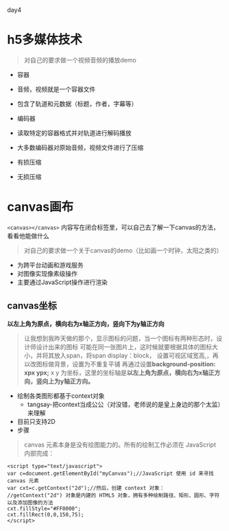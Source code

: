 day4
# h5多媒体技术
>对自己的要求做一个视频音频的播放demo
- 容器
 - 音频，视频就是一个容器文件
 - 包含了轨道和元数据（标题，作者，字幕等）

- 编码器
 - 读取特定的容器格式并对轨道进行解码播放
 - 大多数编码器对原始音频，视频文件进行了压缩
  - 有损压缩
  - 无损压缩

# canvas画布

`<canvas></canvas>`
内容写在闭合标签里，可以自己去了解一下canvas的方法，看看他能做什么

>对自己的要求做一个关于canvas的demo（比如画一个时钟，太阳之类的）

- 为跨平台动画和游戏服务
- 对图像实现像素级操作
- 主要通过JavaScript操作进行渲染

## canvas坐标
**以左上角为原点，横向右为x轴正方向，竖向下为y轴正方向**

> 让我想到我昨天做的那个，显示图标的问题，当一个图标有两种形态时，设计师设计出来的图标
可能在同一张图片上，这时候就要根据具体的图标大小，并将其放入span，将span display：block，
设置可视区域宽高,，再以改图标做背景，设置为不重复平铺
再通过设置**background-position: xpx ypx;**
x y 为坐标，这里的坐标轴是**以左上角为原点，横向右为x轴正方向，竖向上为y轴正方向。**

- 绘制各类图形都基于context对象
  - tangsay-把context当成公公（对没错，老师说的是皇上身边的那个太监）来理解
- 目前只支持2D
- 步骤
>canvas 元素本身是没有绘图能力的。所有的绘制工作必须在 JavaScript 内部完成：
```
<script type="text/javascript">
var c=document.getElementById("myCanvas");//JavaScript 使用 id 来寻找 canvas 元素
var cxt=c.getContext("2d");//然后，创建 context 对象：
//getContext("2d") 对象是内建的 HTML5 对象，拥有多种绘制路径、矩形、圆形、字符以及添加图像的方法
cxt.fillStyle="#FF0000";
cxt.fillRect(0,0,150,75);
</script>
```